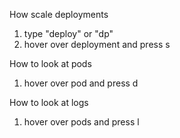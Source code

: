 How scale deployments

1. type "deploy" or "dp"
2. hover over deployment and press s

How to look at pods

1. hover over pod and press d

How to look at logs

1. hover over pods and press l
